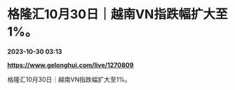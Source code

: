 # 格隆汇10月30日｜越南VN指跌幅扩大至1%。

**2023-10-30 03:13**

**https://www.gelonghui.com/live/1270809**

格隆汇10月30日｜越南VN指跌幅扩大至1%。